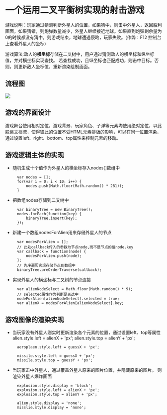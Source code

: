 一个运用二叉平衡树实现的射击游戏
============================
游戏说明：玩家通过猜测判断外星人的位置，如果猜中，则击中外星人，返回胜利画面。如果猜错，则炮弹数量减少，外星人继续接近地球。如果直到炮弹剩余量为0的时候都没有猜中，则游戏结束，地球遭遇侵略，玩家失败。(作弊：F12 控制台上查看外星人的坐标)

游戏算法:敌人的**横坐标**存储在二叉树中，用户通过猜测敌人的横坐标和纵坐标值，并对横坐标实现查找。
若查找成功，且纵坐标也匹配成功，则击中目标。否则，则更新敌人坐标值，重新渲染绘制画面。

## 流程图

![](http://on-img.com/chart_image/59b9030be4b04308eadf4dae.png)

## 游戏的界面设计

游戏舞台使用相对定位，游戏背景、玩家角色、子弹等元素均使用绝对定位，以此脱离文档流，使得彼此的位置不受HTML元素排版的影响，可以在同一位置渲染，通过设置left、right、bottom、top属性来控制元素的移动。

## 游戏逻辑主体的实现

- 随机生成十个值作为外星人的横坐标存入nodes[]数组中
	 
  	    var nodes = [];
	    for(var i = 0; i < 10; i++) {
            nodes.push(Math.floor(Math.random() * 281));
	    }

- 把数组nodes存储到二叉树中
	
		var binaryTree = new BinaryTree();
		nodes.forEach(function(key) {
			binaryTree.insert(key);
		});

- 新建一个数组nodesForAlien用来存储外星人的节点
		
		var nodesForAlien = [];
		// 此处callback传入的参数为节点node,而不是节点的值node.key
		var callback = function(node) {
            nodesForAlien.push(node);
		};
		// 先序遍历实现存储节点到数组中
		binaryTree.preOrderTraverse(callback);

- 实现外星人的横坐标与二叉树的节点连接

		var alienNodeSelect = Math.floor(Math.random() * 9);
		// selected属性作为判断是否选中
		nodeForAlien[alienNodeSelect].selected = true;
		var alienX = nodesForAlien[alienNodeSelect].key;

## 游戏图像的渲染实现

- 当玩家没有外星人则实时更新渲染各个元素的位置，通过设置left、top等属性
		alien.style.left = alienX + 'px';
		alien.style.top = alienY + 'px';

		aeroplaen.style.left = guessX + 'px';
		
		missile.style.left = guessX + 'px';
		missile.style.top = guessY + 'px';

- 当玩家击中外星人，通过覆盖外星人原来的图片位置，并隐藏原来的图片。
则渲染外星人爆炸画面
	
		explosion.style.display = 'block';
		explosion.style.left = alienX + 'px';
		explosion.style.top = alienY + 'px';

		alien.style.display = 'none';
		misslie.style.display = 'none';

